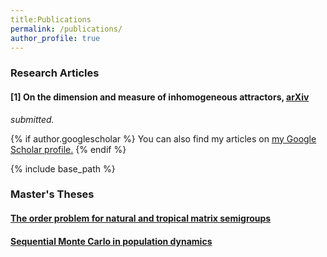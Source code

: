 ```yaml
---
title:Publications
permalink: /publications/
author_profile: true
---
```


### Research Articles

#### [1] On the dimension and measure of inhomogeneous attractors, [arXiv](https://arxiv.org/abs/1805.00887)  
*submitted.*

{% if author.googlescholar %}
  You can also find my articles on <u><a href="{{author.googlescholar}}">my Google Scholar profile</a>.</u>
{% endif %}

{% include base_path %}


### Master's Theses

#### [The order problem for natural and tropical matrix semigroups](https://stuartburrell.github.io/stuartburrell/files/gapthesis.pdf)  

#### [Sequential Monte Carlo in population dynamics](https://stuartburrell.github.io/stuartburrell/files/smcthesis.pdf)  
